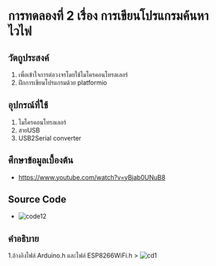 # การทดลองที่ 2 เรื่อง การเขียนโปรแกรมค้นหาไวไฟ

## วัตถูประสงค์
1. เพื่อเข้าใจการต่อวงจรโดยใช้ไมโครคอนโทรลเลอร์
2. ฝึกการเขียนโปรแกรมด้วย platformio

## อุปกรณ์ที่ใช้
1. ไมโครคอนโทรลเลอร์
2. สายUSB
3. USB2Serial converter

## ศึกษาข้อมูลเบื้องต้น
* https://www.youtube.com/watch?v=yBjab0UNuB8

## Source Code
   * ![code12](https://user-images.githubusercontent.com/80879116/113142629-4f956b80-9255-11eb-8c09-b49059cda92c.png)

## คำอธิบาย
   1.อ้างอิงไฟล์ Arduino.h และไฟล์ ESP8266WiFi.h
      > ![cd1](https://user-images.githubusercontent.com/80879116/113143368-435dde00-9256-11eb-9354-618b64340c94.png)
      
